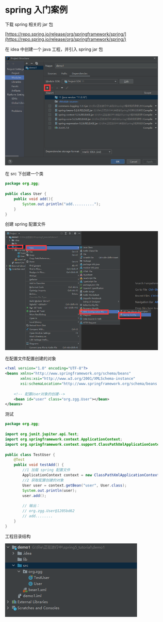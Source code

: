 # spring 入门案例

下载 spring 相关的 jar 包

[https://repo.spring.io/release/org/springframework/spring/](https://repo.spring.io/release/org/springframework/spring/)

在 idea 中创建一个 java 工程，并引入 spring jar 包

![入门01](./images/入门01.png)

在 src 下创建一个类

```java
package org.zgg;

public class User {
    public void add(){
        System.out.println("add..........");
    }
}
```

创建 spring 配置文件

![入门02](./images/入门02.png)

在配置文件配置创建的对象

```xml
<?xml version="1.0" encoding="UTF-8"?>
<beans xmlns="http://www.springframework.org/schema/beans"
       xmlns:xsi="http://www.w3.org/2001/XMLSchema-instance"
       xsi:schemaLocation="http://www.springframework.org/schema/beans http://www.springframework.org/schema/beans/spring-beans.xsd">

    <!-- 配置User对象的创建-->
    <bean id="user" class="org.zgg.User"></bean>
</beans>
```

测试

```java
package org.zgg;

import org.junit.jupiter.api.Test;
import org.springframework.context.ApplicationContext;
import org.springframework.context.support.ClassPathXmlApplicationContext;

public class TestUser {
    @Test
    public void testAdd() {
        //1 加载 spring 配置文件
        ApplicationContext context = new ClassPathXmlApplicationContext("bean1.xml");
        //2 获取配置创建的对象
        User user = context.getBean("user", User.class);
        System.out.println(user);
        user.add();

        // 输出：
        // org.zgg.User@1205bd62
		// add........
    }
}
```

工程目录结构

![入门03](./images/入门03.png)